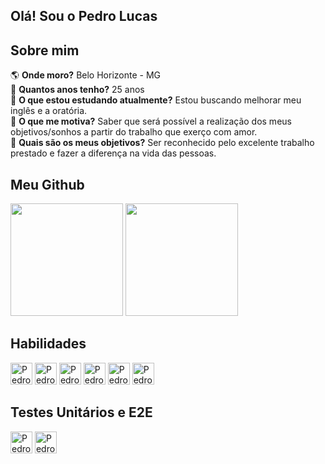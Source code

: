 
## Olá! Sou o Pedro Lucas

## Sobre mim
:earth_americas: <b>Onde moro?</b> Belo Horizonte - MG <br>
:birthday: <b>Quantos anos tenho?</b> 25 anos <br>
:open_book:	<b>O que estou estudando atualmente?</b> Estou buscando melhorar meu inglês e a oratória. <br>
:blue_book:	<b>O que me motiva?</b> Saber que será possível a realização dos meus objetivos/sonhos a partir do trabalho que exerço com amor.<br>
:beginner: <b>Quais são os meus objetivos?</b> Ser reconhecido pelo excelente trabalho prestado e fazer a diferença na vida das pessoas. <br>

## Meu Github
<div>
  <img height="180em" src="https://github-readme-stats.vercel.app/api?username=pedrooLska&show_icons=true&theme=tokyonight&include_all_commits=true&count_private=true"/>
  <img height="180em" src="https://github-readme-stats.vercel.app/api/top-langs/?username=pedrooLska&layout=compact&langs_count=7&theme=tokyonight"/>
</div>

## Habilidades
<div>
  <img alt="Pedro-CSS" height="35" src="https://user-images.githubusercontent.com/45328215/129425392-48f02279-c600-4a3b-911e-97503accf652.png"/>
  <img alt="Pedro-HTML" height="35" src="https://user-images.githubusercontent.com/45328215/129425390-9903bb3a-4bfd-4c8a-acb1-388bf74c092b.png"/>
  <img alt="Pedro-JS" height="35" src="https://user-images.githubusercontent.com/45328215/129425393-693c1790-98ac-4871-a280-f98371eb42b7.png"/>
  <img alt="Pedro-TypeScript" height="35" src="https://github.com/PedrooLska/pedrooLska/assets/45328215/c181b434-76d1-4e28-8956-ab3c35c6e213"/>
  <img alt="Pedro-VUE" height="35" src="https://user-images.githubusercontent.com/45328215/129425395-14f4e43d-03d7-4a64-be6a-2c83018f2bff.png"/>
  <img alt="Pedro-REACT" height="35" src="https://github.com/PedrooLska/pedrooLska/assets/45328215/ac662b5b-612e-4897-bada-b5f85cdd3667"/>
</div>

## Testes Unitários e E2E        
<div>
  <img alt="Pedro-Cypress" height="35" src="https://github.com/PedrooLska/pedrooLska/assets/45328215/94246b03-35d2-4c76-aa0a-d2519c8915db"/>
  <img alt="Pedro-Jest" height="35" src="https://github.com/PedrooLska/pedrooLska/assets/45328215/ec4c4184-7529-447f-8287-c9b399e4e151"/>
</div>
